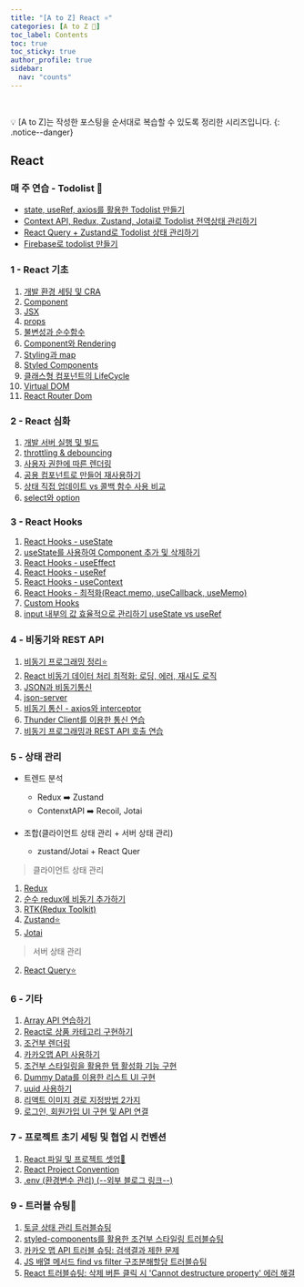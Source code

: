 ```yaml
---
title: "[A to Z] React ⚛️"
categories: [A to Z 📌]
toc_label: Contents
toc: true
toc_sticky: true
author_profile: true
sidebar:
  nav: "counts"
---
```


<br>

💡 [A to Z]는 작성한 포스팅을 순서대로 복습할 수 있도록 정리한 시리즈입니다.
{: .notice--danger}

## React

### 매 주 연습 - Todolist 📍

- [state, useRef, axios를 활용한 Todolist 만들기](https://mynamesieun.github.io/react/state,-useRef,-axios%EB%A5%BC-%ED%99%9C%EC%9A%A9%ED%95%9C-Todolist-%EB%A7%8C%EB%93%A4%EA%B8%B0/)
- [Context API, Redux, Zustand, Jotai로 Todolist 전역상태 관리하기](https://mynamesieun.github.io/react/Context-API,-Redux,-Zustand,-Jotai%EB%A1%9C-Todolist-%EC%A0%84%EC%97%AD%EC%83%81%ED%83%9C-%EA%B4%80%EB%A6%AC%ED%95%98%EA%B8%B0/)
- [React Query + Zustand로 Todolist 상태 관리하기](https://mynamesieun.github.io/react/React-Query-+-Zustand%EB%A1%9C-Todolist-%EC%83%81%ED%83%9C-%EA%B4%80%EB%A6%AC%ED%95%98%EA%B8%B0/)
- [Firebase로 todolist 만들기](https://mynamesieun.github.io/firebase/Firebase%EB%A1%9C-todolist-%EB%A7%8C%EB%93%A4%EA%B8%B0/)

### 1 - React 기초

1. [개발 환경 세팅 및 CRA](https://mynamesieun.github.io/react/%EA%B0%9C%EB%B0%9C-%ED%99%98%EA%B2%BD-%EC%84%B8%ED%8C%85-%EB%B0%8F-CRA/)
2. [Component](https://mynamesieun.github.io/react/Component/)
3. [JSX](https://mynamesieun.github.io/react/JSX/)
4. [props](https://mynamesieun.github.io/react/props/)
5. [불변성과 순수함수](https://mynamesieun.github.io/react/%EB%B6%88%EB%B3%80%EC%84%B1%EA%B3%BC-%EC%88%9C%EC%88%98%ED%95%A8%EC%88%98/)
6. [Component와 Rendering](https://mynamesieun.github.io/react/Component%EC%99%80-Rendering/)
7. [Styling과 map](https://mynamesieun.github.io/react/Styling%EA%B3%BC-map/)
8. [Styled Components](https://mynamesieun.github.io/react/Styled-Components/)
9. [클래스형 컴포넌트의 LifeCycle](https://mynamesieun.github.io/react/%ED%81%B4%EB%9E%98%EC%8A%A4%ED%98%95-%EC%BB%B4%ED%8F%AC%EB%84%8C%ED%8A%B8%EC%9D%98-LifeCycle/)
10. [Virtual DOM](https://mynamesieun.github.io/react/Virtual-DOM/)
11. [React Router Dom](https://mynamesieun.github.io/react/React-Router-Dom/)

### 2 - React 심화

1. [개발 서버 실행 및 빌드](https://mynamesieun.github.io/react/%EA%B0%9C%EB%B0%9C-%EC%84%9C%EB%B2%84-%EC%8B%A4%ED%96%89-%EB%B0%8F-%EB%B9%8C%EB%93%9C/)
2. [throttling & debouncing](https://mynamesieun.github.io/react/throttling-&-debouncing/)
3. [사용자 권한에 따른 렌더링](https://mynamesieun.github.io/react/%EC%82%AC%EC%9A%A9%EC%9E%90-%EA%B6%8C%ED%95%9C%EC%97%90-%EB%94%B0%EB%A5%B8-%EB%A0%8C%EB%8D%94%EB%A7%81/)
4. [공용 컴포넌트로 만들어 재사용하기](https://mynamesieun.github.io/react/%EA%B3%B5%EC%9A%A9-%EC%BB%B4%ED%8F%AC%EB%84%8C%ED%8A%B8%EB%A1%9C-%EB%A7%8C%EB%93%A4%EC%96%B4-%EC%9E%AC%EC%82%AC%EC%9A%A9%ED%95%98%EA%B8%B0/)
5. [상태 직접 업데이트 vs 콜백 함수 사용 비교](https://mynamesieun.github.io/react/%EC%83%81%ED%83%9C-%EC%A7%81%EC%A0%91-%EC%97%85%EB%8D%B0%EC%9D%B4%ED%8A%B8-vs-%EC%BD%9C%EB%B0%B1-%ED%95%A8%EC%88%98-%EC%82%AC%EC%9A%A9-%EB%B9%84%EA%B5%90/)
6. [select와 option](https://mynamesieun.github.io/react/select%EC%99%80-option/)

### 3 - React Hooks

1. [React Hooks - useState](https://mynamesieun.github.io/react/React-Hooks-useState/)
2. [useState를 사용하여 Component 추가 및 삭제하기](https://mynamesieun.github.io/react/Component-%EC%B6%94%EA%B0%80-%EB%B0%8F-%EC%82%AD%EC%A0%9C%ED%95%98%EA%B8%B0/)
3. [React Hooks - useEffect](https://mynamesieun.github.io/react/React-Hooks-useEffect/)
4. [React Hooks - useRef](https://mynamesieun.github.io/react/React-Hooks-useRef/)
5. [React Hooks - useContext](https://mynamesieun.github.io/react/React-Hooks-useContext/)
6. [React Hooks - 최적화(React.memo, useCallback, useMemo)](<https://mynamesieun.github.io/react/React-Hooks-%EC%B5%9C%EC%A0%81%ED%99%94(React.memo,-useCallback,-useMemo)/>)
7. [Custom Hooks](https://mynamesieun.github.io/react/Custom-Hooks/)
8. [input 내부의 값 효율적으로 관리하기 useState vs useRef](https://mynamesieun.github.io/react/input-%EB%82%B4%EB%B6%80%EC%9D%98-%EA%B0%92-%ED%9A%A8%EC%9C%A8%EC%A0%81%EC%9C%BC%EB%A1%9C-%EA%B4%80%EB%A6%AC%ED%95%98%EA%B8%B0-useState-vs-useRef/)

### 4 - 비동기와 REST API

1. [비동기 프로그래밍 정리⭐](https://mynamesieun.github.io/react/%EB%B9%84%EB%8F%99%EA%B8%B0-%ED%94%84%EB%A1%9C%EA%B7%B8%EB%9E%98%EB%B0%8D-%EC%A0%95%EB%A6%AC/)
2. [React 비동기 데이터 처리 최적화: 로딩, 에러, 재시도 로직](https://mynamesieun.github.io/react/React-%EB%B9%84%EB%8F%99%EA%B8%B0-%EB%8D%B0%EC%9D%B4%ED%84%B0-%EC%B2%98%EB%A6%AC-%EC%B5%9C%EC%A0%81%ED%99%94_%EB%A1%9C%EB%94%A9,-%EC%97%90%EB%9F%AC,-%EC%9E%AC%EC%8B%9C%EB%8F%84-%EB%A1%9C%EC%A7%81/)
3. [JSON과 비동기통신](https://mynamesieun.github.io/react/JSON%EA%B3%BC-%EB%B9%84%EB%8F%99%EA%B8%B0%ED%86%B5%EC%8B%A0/)
4. [json-server](https://mynamesieun.github.io/react/json-server/)
5. [비동기 통신 - axios와 interceptor](https://mynamesieun.github.io/react/%EB%B9%84%EB%8F%99%EA%B8%B0-%ED%86%B5%EC%8B%A0-axios%EC%99%80-interceptor/)
6. [Thunder Client를 이용한 통신 연습](https://mynamesieun.github.io/react/Thunder-Client%EB%A5%BC-%EC%9D%B4%EC%9A%A9%ED%95%9C-%ED%86%B5%EC%8B%A0-%EC%97%B0%EC%8A%B5/)
7. [비동기 프로그래밍과 REST API 호출 연습](https://mynamesieun.github.io/react/%EB%B9%84%EB%8F%99%EA%B8%B0-%ED%94%84%EB%A1%9C%EA%B7%B8%EB%9E%98%EB%B0%8D%EA%B3%BC-REST-API-%ED%98%B8%EC%B6%9C-%EC%97%B0%EC%8A%B5/)

### 5 - 상태 관리

- 트렌드 분석

  - Redux ➡️ Zustand
  - ContenxtAPI ➡️ Recoil, Jotai

- 조합(클라이언트 상태 관리 + 서버 상태 관리)
  - zustand/Jotai + React Quer

> 클라이언트 상태 관리

1.  [Redux](https://mynamesieun.github.io/react/Redux/)
2.  [순수 redux에 비동기 추가하기](https://mynamesieun.github.io/react/%EC%88%9C%EC%88%98-redux%EC%97%90-%EB%B9%84%EB%8F%99%EA%B8%B0-%EC%B6%94%EA%B0%80%ED%95%98%EA%B8%B0/)
3.  [RTK(Redux Toolkit)](<https://mynamesieun.github.io/react/RTK(Redux-Toolkit)/>)
4.  [Zustand⭐](https://mynamesieun.github.io/react/Zustand/)
5.  [Jotai](https://mynamesieun.github.io/react/Jotai/)

> 서버 상태 관리

2.  [React Query⭐](https://mynamesieun.github.io/react/React-Query/)

### 6 - 기타

1. [Array API 연습하기](https://mynamesieun.github.io/react/Array-API-%EC%97%B0%EC%8A%B5%ED%95%98%EA%B8%B0/)
2. [React로 상품 카테고리 구현하기](https://mynamesieun.github.io/react/React%EB%A1%9C-%EC%83%81%ED%92%88-%EC%B9%B4%ED%85%8C%EA%B3%A0%EB%A6%AC-%EA%B5%AC%ED%98%84%ED%95%98%EA%B8%B0/)
3. [조건부 렌더링](https://mynamesieun.github.io/react/%EC%A1%B0%EA%B1%B4%EB%B6%80-%EB%A0%8C%EB%8D%94%EB%A7%81/)
4. [카카오맵 API 사용하기](https://mynamesieun.github.io/react/%EC%B9%B4%EC%B9%B4%EC%98%A4%EB%A7%B5-api-%EC%82%AC%EC%9A%A9%ED%95%98%EA%B8%B0/)
5. [조건부 스타일링을 활용한 탭 활성화 기능 구현](https://mynamesieun.github.io/react/%EC%A1%B0%EA%B1%B4%EB%B6%80-%EC%8A%A4%ED%83%80%EC%9D%BC%EB%A7%81%EC%9D%84-%ED%99%9C%EC%9A%A9%ED%95%9C-%ED%83%AD-%ED%99%9C%EC%84%B1%ED%99%94-%EA%B8%B0%EB%8A%A5-%EA%B5%AC%ED%98%84/)
6. [Dummy Data를 이용한 리스트 UI 구현](https://mynamesieun.github.io/react/Dummy-Data%EB%A5%BC-%EC%9D%B4%EC%9A%A9%ED%95%9C-%EB%A6%AC%EC%8A%A4%ED%8A%B8-UI-%EA%B5%AC%ED%98%84/)
7. [uuid 사용하기](https://mynamesieun.github.io/react/uuid-%EC%82%AC%EC%9A%A9%ED%95%98%EA%B8%B0/)
8. [리액트 이미지 경로 지정방법 2가지](https://mynamesieun.github.io/react/%EB%A6%AC%EC%95%A1%ED%8A%B8-%EC%9D%B4%EB%AF%B8%EC%A7%80-%EA%B2%BD%EB%A1%9C-%EC%A7%80%EC%A0%95%EB%B0%A9%EB%B2%95-2%EA%B0%80%EC%A7%80/)
9. [로그인, 회원가입 UI 구현 및 API 연결](https://mynamesieun.github.io/react/%EB%A1%9C%EA%B7%B8%EC%9D%B8,-%ED%9A%8C%EC%9B%90%EA%B0%80%EC%9E%85-UI-%EA%B5%AC%ED%98%84-%EB%B0%8F-API-%EC%97%B0%EA%B2%B0/)

### 7 - 프로젝트 초기 세팅 및 협업 시 컨벤션

1. [React 파일 및 프로젝트 셋업📌](https://mynamesieun.github.io/react/React-%ED%8C%8C%EC%9D%BC-%EB%B0%8F-%ED%94%84%EB%A1%9C%EC%A0%9D%ED%8A%B8-%EC%85%8B%EC%97%85/)
2. [React Project Convention](https://mynamesieun.github.io/react/React-Project-Convention/)
3. [.env (환경변수 관리) (--외부 블로그 링크--)](https://tooo1.tistory.com/582)

### 9 - 트러블 슈팅💫

1. [토글 상태 관리 트러블슈팅](https://mynamesieun.github.io/react/%ED%86%A0%EA%B8%80-%EC%83%81%ED%83%9C-%EA%B4%80%EB%A6%AC-%ED%8A%B8%EB%9F%AC%EB%B8%94%EC%8A%88%ED%8C%85/)
2. [styled-components를 활용한 조건부 스타일링 트러블슈팅](https://mynamesieun.github.io/react/styled-components%EB%A5%BC-%ED%99%9C%EC%9A%A9%ED%95%9C-%EC%A1%B0%EA%B1%B4%EB%B6%80-%EC%8A%A4%ED%83%80%EC%9D%BC%EB%A7%81-%ED%8A%B8%EB%9F%AC%EB%B8%94%EC%8A%88%ED%8C%85/)
3. [카카오 맵 API 트러블 슈팅: 검색결과 제한 문제](https://mynamesieun.github.io/project/%EC%B9%B4%EC%B9%B4%EC%98%A4-%EB%A7%B5-API-%ED%8A%B8%EB%9F%AC%EB%B8%94-%EC%8A%88%ED%8C%85-%EA%B2%80%EC%83%89%EA%B2%B0%EA%B3%BC-%EC%A0%9C%ED%95%9C-%EB%AC%B8%EC%A0%9C/)
4. [JS 배열 메서드 find vs filter 구조분해할당 트러블슈팅](https://mynamesieun.github.io/react/JS-%EB%B0%B0%EC%97%B4-%EB%A9%94%EC%84%9C%EB%93%9C-find-vs-filter-%EA%B5%AC%EC%A1%B0%EB%B6%84%ED%95%B4%ED%95%A0%EB%8B%B9-%ED%8A%B8%EB%9F%AC%EB%B8%94%EC%8A%88%ED%8C%85/)
5. [React 트러블슈팅: 삭제 버튼 클릭 시 'Cannot destructure property' 에러 해결](https://mynamesieun.github.io/react/React-%ED%8A%B8%EB%9F%AC%EB%B8%94%EC%8A%88%ED%8C%85_%EC%82%AD%EC%A0%9C-%EB%B2%84%ED%8A%BC-%ED%81%B4%EB%A6%AD-%EC%8B%9C-'Cannot-destructure-property'-%EC%97%90%EB%9F%AC-%ED%95%B4%EA%B2%B0/)

<br>
